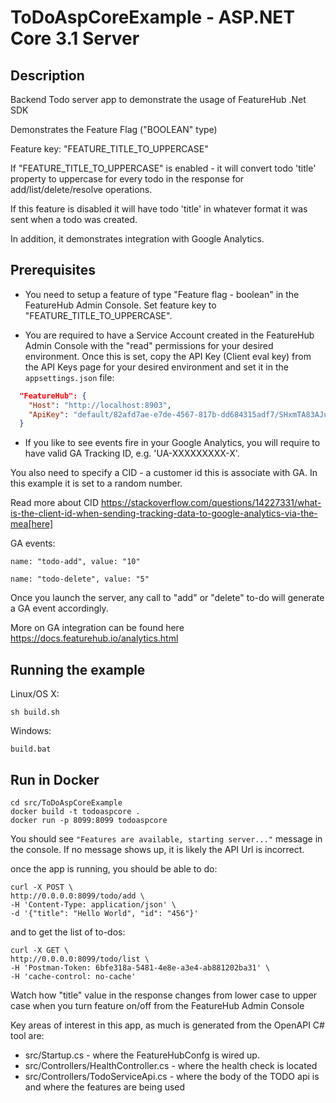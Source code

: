 # ToDoAspCoreExample - ASP.NET Core 3.1 Server

## Description
Backend Todo server app to demonstrate the usage of FeatureHub .Net SDK

Demonstrates the Feature Flag ("BOOLEAN" type)

Feature key: "FEATURE_TITLE_TO_UPPERCASE"

If "FEATURE_TITLE_TO_UPPERCASE" is enabled - it will convert todo 'title' property to uppercase for every todo in the response for add/list/delete/resolve operations.

If this feature is disabled it will have todo 'title' in whatever format it was sent when a todo was created.

In addition, it demonstrates integration with Google Analytics.

## Prerequisites

* You need to setup a feature of type "Feature flag - boolean" in the FeatureHub Admin Console.
  Set feature key to "FEATURE_TITLE_TO_UPPERCASE".

* You are required to have a Service Account created in the FeatureHub Admin Console with the "read" permissions for your desired environment.
  Once this is set, copy the API Key (Client eval key) from the API Keys page for your desired environment and set it in the `appsettings.json` file:

```json
  "FeatureHub": {
    "Host": "http://localhost:8903",
    "ApiKey": "default/82afd7ae-e7de-4567-817b-dd684315adf7/SHxmTA83AJupii4TsIciWvhaQYBIq2*JxIKxiUoswZPmLQAIIWN"
  }
```

* If you like to see events fire in your Google Analytics, you will require to have valid GA Tracking ID, e.g. 'UA-XXXXXXXXX-X'.

You also need to specify a CID - a customer id this is associate with GA. In this example it is set to a random number.

Read more about CID https://stackoverflow.com/questions/14227331/what-is-the-client-id-when-sending-tracking-data-to-google-analytics-via-the-mea[here]

GA events:

`name: "todo-add", value: "10"`

`name: "todo-delete", value: "5"`

Once you launch the server, any call to "add" or "delete" to-do will generate a GA event accordingly.

More on GA integration can be found here https://docs.featurehub.io/analytics.html

## Running the example


Linux/OS X:

```
sh build.sh
```

Windows:

```
build.bat
```
## Run in Docker

```
cd src/ToDoAspCoreExample
docker build -t todoaspcore .
docker run -p 8099:8099 todoaspcore
```


You should see `"Features are available, starting server..."` message in the console. If no message shows up, it is likely the API Url is incorrect.

once the app is running, you should be able to do:


```
curl -X POST \
http://0.0.0.0:8099/todo/add \
-H 'Content-Type: application/json' \
-d '{"title": "Hello World", "id": "456"}'
```

and to get the list of to-dos:

```
curl -X GET \
http://0.0.0.0:8099/todo/list \
-H 'Postman-Token: 6bfe318a-5481-4e8e-a3e4-ab881202ba31' \
-H 'cache-control: no-cache'
```

Watch how "title" value in the response changes from lower case to upper case when you turn feature on/off from the FeatureHub Admin Console

Key areas of interest in this app, as much is generated from the OpenAPI C# tool are:

- src/Startup.cs - where the FeatureHubConfg is wired up.
- src/Controllers/HealthController.cs - where the health check is located
- src/Controllers/TodoServiceApi.cs - where the body of the TODO api is and where the features are being used

